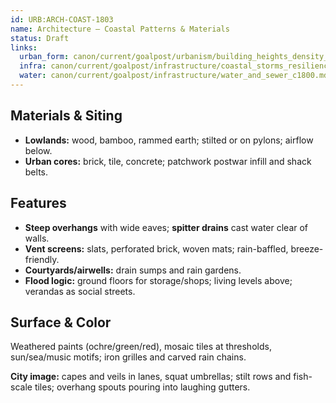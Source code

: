 ```yaml
---
id: URB:ARCH-COAST-1803
name: Architecture — Coastal Patterns & Materials
status: Draft
links:
  urban_form: canon/current/goalpost/urbanism/building_heights_density_c1800.md
  infra: canon/current/goalpost/infrastructure/coastal_storms_resilience_c1800.md
  water: canon/current/goalpost/infrastructure/water_and_sewer_c1800.md
---
```


## Materials & Siting
- **Lowlands:** wood, bamboo, rammed earth; stilted or on pylons; airflow below.
- **Urban cores:** brick, tile, concrete; patchwork postwar infill and shack belts.

## Features
- **Steep overhangs** with wide eaves; **spitter drains** cast water clear of walls.
- **Vent screens:** slats, perforated brick, woven mats; rain-baffled, breeze-friendly.
- **Courtyards/airwells:** drain sumps and rain gardens.
- **Flood logic:** ground floors for storage/shops; living levels above; verandas as social streets.

## Surface & Color
Weathered paints (ochre/green/red), mosaic tiles at thresholds, sun/sea/music motifs; iron grilles and carved rain chains.

**City image:** capes and veils in lanes, squat umbrellas; stilt rows and fish-scale tiles; overhang spouts pouring into laughing gutters.
